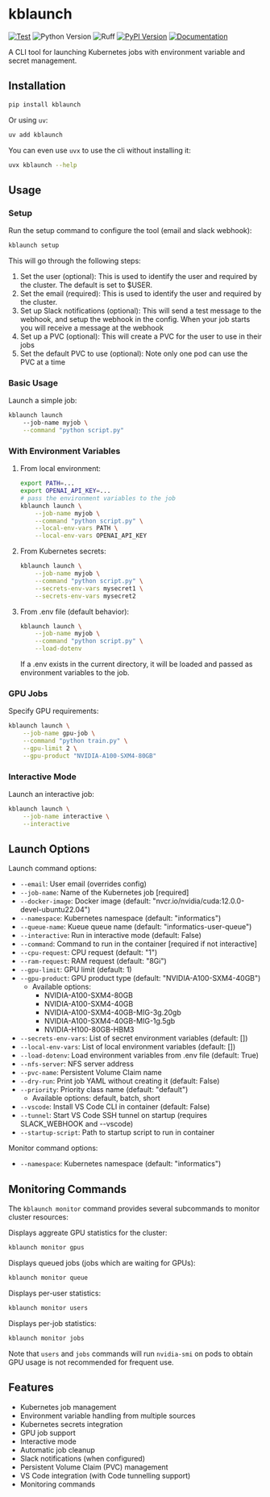 # kblaunch

[![Test](https://github.com/gautierdag/kblaunch/actions/workflows/test.yaml/badge.svg)](https://github.com/gautierdag/kblaunch/actions/workflows/test.yaml)
![Python Version](https://img.shields.io/badge/python-3.9+-blue)
![Ruff](https://img.shields.io/badge/linter-ruff-blue)
[![PyPI Version](https://img.shields.io/pypi/v/kblaunch)](https://pypi.org/project/kblaunch/)
[![Documentation](https://img.shields.io/badge/docs-pdoc-blue)](https://gautierdag.github.io/kblaunch/)

A CLI tool for launching Kubernetes jobs with environment variable and secret management.

## Installation

```bash
pip install kblaunch
```

Or using `uv`:

```bash
uv add kblaunch
```

You can even use `uvx` to use the cli without installing it:

```bash
uvx kblaunch --help
```

## Usage

### Setup

Run the setup command to configure the tool (email and slack webhook):

```bash
kblaunch setup
```

This will go through the following steps:

1. Set the user (optional): This is used to identify the user and required by the cluster. The default is set to $USER.
2. Set the email (required): This is used to identify the user and required by the cluster.
3. Set up Slack notifications (optional): This will send a test message to the webhook, and setup the webhook in the config. When your job starts you will receive a message at the webhook
4. Set up a PVC (optional): This will create a PVC for the user to use in their jobs
5. Set the default PVC to use (optional): Note only one pod can use the PVC at a time

### Basic Usage

Launch a simple job:

```bash
kblaunch launch
    --job-name myjob \
    --command "python script.py"
```

### With Environment Variables

1. From local environment:

    ```bash
    export PATH=...
    export OPENAI_API_KEY=...
    # pass the environment variables to the job
    kblaunch launch \
        --job-name myjob \
        --command "python script.py" \
        --local-env-vars PATH \
        --local-env-vars OPENAI_API_KEY
    ```

2. From Kubernetes secrets:

    ```bash
    kblaunch launch \
        --job-name myjob \
        --command "python script.py" \
        --secrets-env-vars mysecret1 \
        --secrets-env-vars mysecret2
    ```

3. From .env file (default behavior):

    ```bash
    kblaunch launch \
        --job-name myjob \
        --command "python script.py" \
        --load-dotenv
    ```

    If a .env exists in the current directory, it will be loaded and passed as environment variables to the job.

### GPU Jobs

Specify GPU requirements:

```bash
kblaunch launch \
    --job-name gpu-job \
    --command "python train.py" \
    --gpu-limit 2 \
    --gpu-product "NVIDIA-A100-SXM4-80GB"
```

### Interactive Mode

Launch an interactive job:

```bash
kblaunch launch \
    --job-name interactive \
    --interactive
```

## Launch Options

Launch command options:

- `--email`: User email (overrides config)
- `--job-name`: Name of the Kubernetes job [required]
- `--docker-image`: Docker image (default: "nvcr.io/nvidia/cuda:12.0.0-devel-ubuntu22.04")
- `--namespace`: Kubernetes namespace (default: "informatics")
- `--queue-name`: Kueue queue name (default: "informatics-user-queue")
- `--interactive`: Run in interactive mode (default: False)
- `--command`: Command to run in the container [required if not interactive]
- `--cpu-request`: CPU request (default: "1")
- `--ram-request`: RAM request (default: "8Gi")
- `--gpu-limit`: GPU limit (default: 1)
- `--gpu-product`: GPU product type (default: "NVIDIA-A100-SXM4-40GB")
  - Available options:
    - NVIDIA-A100-SXM4-80GB
    - NVIDIA-A100-SXM4-40GB
    - NVIDIA-A100-SXM4-40GB-MIG-3g.20gb
    - NVIDIA-A100-SXM4-40GB-MIG-1g.5gb
    - NVIDIA-H100-80GB-HBM3
- `--secrets-env-vars`: List of secret environment variables (default: [])
- `--local-env-vars`: List of local environment variables (default: [])
- `--load-dotenv`: Load environment variables from .env file (default: True)
- `--nfs-server`: NFS server address
- `--pvc-name`: Persistent Volume Claim name
- `--dry-run`: Print job YAML without creating it (default: False)
- `--priority`: Priority class name (default: "default")
  - Available options: default, batch, short
- `--vscode`: Install VS Code CLI in container (default: False)
- `--tunnel`: Start VS Code SSH tunnel on startup (requires SLACK_WEBHOOK and --vscode)
- `--startup-script`: Path to startup script to run in container

Monitor command options:

- `--namespace`: Kubernetes namespace (default: "informatics")

## Monitoring Commands

The `kblaunch monitor` command provides several subcommands to monitor cluster resources:

Displays aggreate GPU statistics for the cluster:

```bash
kblaunch monitor gpus
```

Displays queued jobs (jobs which are waiting for GPUs):

```bash
kblaunch monitor queue
```

Displays per-user statistics:

```bash
kblaunch monitor users
```

Displays per-job statistics:

```bash
kblaunch monitor jobs
```

Note that `users` and `jobs` commands will run `nvidia-smi` on pods to obtain GPU usage is not recommended for frequent use.

## Features

- Kubernetes job management
- Environment variable handling from multiple sources
- Kubernetes secrets integration
- GPU job support
- Interactive mode
- Automatic job cleanup
- Slack notifications (when configured)
- Persistent Volume Claim (PVC) management
- VS Code integration (with Code tunnelling support)
- Monitoring commands
